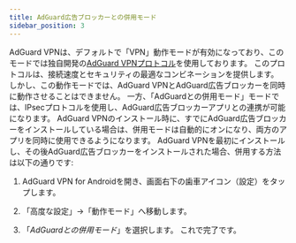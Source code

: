 ```yaml
---
title: AdGuard広告ブロッカーとの併用モード
sidebar_position: 3
---
```


AdGuard VPNは、デフォルトで「VPN」動作モードが有効になっており、このモードでは独自開発の[AdGuard VPNプロトコル](/general/adguard-vpn-protocol.mdx)を使用しております。 このプロトコルは、接続速度とセキュリティの最適なコンビネーションを提供します。 しかし、この動作モードでは、AdGuard VPNとAdGuard広告ブロッカーを同時に動作させることはできません。 一方、「AdGuardとの併用モード」モードでは、IPsecプロトコルを使用し、AdGuard広告ブロッカーアプリとの連携が可能になります。 AdGuard VPNのインストール時に、すでにAdGuard広告ブロッカーをインストールしている場合は、併用モードは自動的にオンになり、両方のアプリを同時に使用できるようになります。 AdGuard VPNを最初にインストールし、その後AdGuard広告ブロッカーをインストールされた場合、併用する方法は以下の通りです:

1. AdGuard VPN for Androidを開き、画面右下の歯車アイコン（設定）をタップします。

2. 「高度な設定」→「動作モード」へ移動します。

3. 「*AdGuardとの併用モード*」を選択します。 これで完了です。
